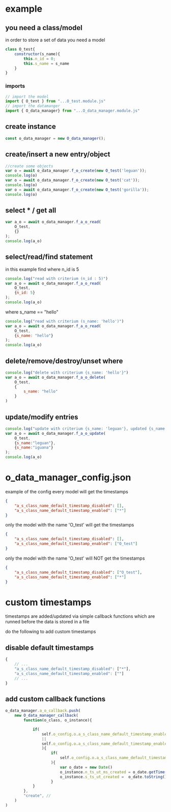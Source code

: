 # example
## you need a class/model 
in order to store a set of data you need a model
```javascript
class O_test{
    constructor(s_name){
        this.n_id = 0; 
        this.s_name = s_name
    }
}
```
### imports
```javascript
// import the model 
import { O_test } from "...O_test.module.js"
// import the datamanger
import { O_data_manager} from "...O_data_manager.module.js"
```
## create instance
```javascript
const o_data_manager = new O_data_manager();
```
## create/insert a new entry/object
```javascript
//create some objects
var o = await o_data_manager.f_o_create(new O_test('leguan')); 
console.log(o)
var o = await o_data_manager.f_o_create(new O_test('cat')); 
console.log(o)
var o = await o_data_manager.f_o_create(new O_test('gorilla')); 
console.log(o)
```

## select * / get all 
```javascript
var a_o = await o_data_manager.f_a_o_read(
    O_test,
    {}
);
console.log(a_o)
```
## select/read/find statement
in this example find where n_id is 5
```javascript
console.log("read with criterium (n_id : 5)")
var a_o = await o_data_manager.f_a_o_read(
    O_test,
    {n_id: 5}
);
console.log(a_o)
```
where s_name == "hello"
```javascript
console.log("read with criterium (s_name: 'hello')")
var a_o = await o_data_manager.f_a_o_read(
    O_test,
    {s_name: "hello"}
);
console.log(a_o)
```

## delete/remove/destroy/unset where 
```javascript
console.log("delete with criterium {s_name: 'hello'}")
var a_o = await o_data_manager.f_a_o_delete(
    O_test, 
    {
        s_name: "hello"
    }
)
```
## update/modify entries 
```javascript
console.log("update with criterium {s_name: 'leguan'}, updated {s_name: 'iguana'}") 
var a_o = await o_data_manager.f_a_o_update(
    O_test,
    {s_name:"leguan"},
    {s_name:"iguana"}
);
console.log(a_o)
```
# o_data_manager_config.json
example of the config 
every model will get the timestamps
```json
{
    "a_s_class_name_default_timestamp_disabled": [], 
    "a_s_class_name_default_timestamp_enabled": ["*"]
}
```
only the model with the name 'O_test' will get the timestamps
```json
{
    "a_s_class_name_default_timestamp_disabled": [], 
    "a_s_class_name_default_timestamp_enabled": ["O_test"]
}
```
only the model with the name 'O_test' will NOT get the timestamps
```json
{
    "a_s_class_name_default_timestamp_disabled": ["O_test"], 
    "a_s_class_name_default_timestamp_enabled": ["*"]
}
```
# custom timestamps
timestamps are added/updated via simple callback functions
which are runned before the data is stored in a file 

do the following to add custom timestamps
## disable default timestamps
```javascript 
{
    // ...
    "a_s_class_name_default_timestamp_disabled": ["*"], 
    "a_s_class_name_default_timestamp_enabled": [""]
    // ...
}
```
## add custom callback functions
```javascript
o_data_manager.a_o_callback.push(
    new O_data_manager_callback(
        function(o_class, o_instance){

            if(
                self.o_config.o.a_s_class_name_default_timestamp_enabled.includes('*')
                ||
                self.o_config.o.a_s_class_name_default_timestamp_enabled.includes(o_class.name)
                ){
                    if(
                        self.o_config.o.a_s_class_name_default_timestamp_disabled.includes(o_class.name) == false
                    ){
                        var o_date = new Date()
                        o_instance.n_ts_ut_ms_created = o_date.getTime();
                        o_instance.s_ts_ut_created =  o_date.toString();
                    }
            }
        }, 
        "create", // 
    )
)
```